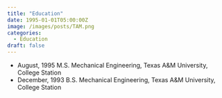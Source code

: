 ```yaml
---
title: "Education"
date: 1995-01-01T05:00:00Z
image: /images/posts/TAM.png
categories: 
  - Education
draft: false
---
```


- August, 1995   M.S. Mechanical Engineering, Texas A&M University, College Station
- December, 1993   B.S. Mechanical Engineering, Texas A&M University, College Station

